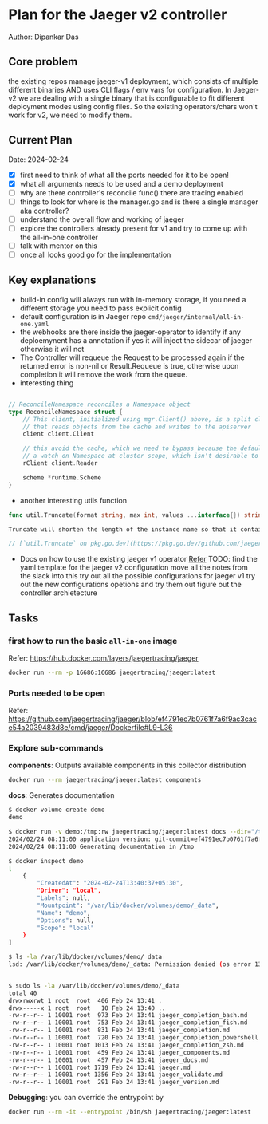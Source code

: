 # Plan for the Jaeger v2 controller

Author: Dipankar Das

## Core problem
the existing repos manage jaeger-v1 deployment, which consists 
of multiple different binaries AND uses CLI flags / env vars for configuration. 
In Jaeger-v2 we are dealing with a single binary that is configurable to 
fit different deployment modes using config files. So the existing 
operators/chars won't work for v2, we need to modify them.


## Current Plan
Date: 2024-02-24

- [x] first need to think of what all the ports needed for it to be open!
- [x] what all arguments needs to be used and a demo deployment
- [ ] why are there controller's reconcile func() there are tracing enabled
- [ ] things to look for where is the manager.go and is there a single manager aka controller?
- [ ] understand the overall flow and working of jaeger
- [ ] explore the controllers already present for v1 and try to come up with the all-in-one controller
- [ ] talk with mentor on this
- [ ] once all looks good go for the implementation

## Key explanations
* build-in config will always run with in-memory storage, if you need a different storage you need to pass explicit config
* default configuration is in Jaeger repo `cmd/jaeger/internal/all-in-one.yaml`
* the webhooks are there inside the jaeger-operator to identify if any deploemynent has a annotation if yes it will inject the sidecar of jaeger otherwise it will not
* The Controller will requeue the Request to be processed again if the returned error is non-nil or Result.Requeue is true, otherwise upon completion it will remove the work from the queue.
* interesting thing
```go

// ReconcileNamespace reconciles a Namespace object
type ReconcileNamespace struct {
	// This client, initialized using mgr.Client() above, is a split client
	// that reads objects from the cache and writes to the apiserver
	client client.Client

	// this avoid the cache, which we need to bypass because the default client will attempt to place
	// a watch on Namespace at cluster scope, which isn't desirable to us...
	rClient client.Reader

	scheme *runtime.Scheme
}
```

* another interesting utils function
```go
func util.Truncate(format string, max int, values ...interface{}) string

Truncate will shorten the length of the instance name so that it contains at most max chars when combined with the fixed part If the fixed part is already bigger than the max, this function is noop.

// [`util.Truncate` on pkg.go.dev](https://pkg.go.dev/github.com/jaegertracing/jaeger-operator/pkg/util#Truncate)
```

* Docs on how to use the existing jaeger v1 operator [Refer](https://www.jaegertracing.io/docs/1.54/operator/)
TODO: find the yaml template for the jaeger v2 configuration
move all the notes from the slack into this
try out all the possible configurations for jaeger v1
try out the new configurations opetions and try them out
figure out the controller archietecture

## Tasks

### first how to run the basic `all-in-one` image

Refer: https://hub.docker.com/layers/jaegertracing/jaeger

```bash
docker run --rm -p 16686:16686 jaegertracing/jaeger:latest
```

### Ports needed to be open

Refer: https://github.com/jaegertracing/jaeger/blob/ef4791ec7b0761f7a6f9ac3cace54a2039483d8e/cmd/jaeger/Dockerfile#L9-L36

### Explore sub-commands
**components**: Outputs available components in this collector distribution
```bash
docker run --rm jaegertracing/jaeger:latest components
```

**docs**: Generates documentation
```bash
$ docker volume create demo                                                      
demo

$ docker run -v demo:/tmp:rw jaegertracing/jaeger:latest docs --dir="/tmp"
2024/02/24 08:11:00 application version: git-commit=ef4791ec7b0761f7a6f9ac3cace54a2039483d8e, git-version=v1.54.0, build-date=2024-02-22T14:58:48Z
2024/02/24 08:11:00 Generating documentation in /tmp

$ docker inspect demo                                                     
[
    {
        "CreatedAt": "2024-02-24T13:40:37+05:30",
        "Driver": "local",
        "Labels": null,
        "Mountpoint": "/var/lib/docker/volumes/demo/_data",
        "Name": "demo",
        "Options": null,
        "Scope": "local"
    }
]

$ ls -la /var/lib/docker/volumes/demo/_data
lsd: /var/lib/docker/volumes/demo/_data: Permission denied (os error 13).


$ sudo ls -la /var/lib/docker/volumes/demo/_data
total 40
drwxrwxrwt 1 root  root  406 Feb 24 13:41 .
drwx-----x 1 root  root   10 Feb 24 13:40 ..
-rw-r--r-- 1 10001 root  973 Feb 24 13:41 jaeger_completion_bash.md
-rw-r--r-- 1 10001 root  753 Feb 24 13:41 jaeger_completion_fish.md
-rw-r--r-- 1 10001 root  831 Feb 24 13:41 jaeger_completion.md
-rw-r--r-- 1 10001 root  720 Feb 24 13:41 jaeger_completion_powershell.md
-rw-r--r-- 1 10001 root 1013 Feb 24 13:41 jaeger_completion_zsh.md
-rw-r--r-- 1 10001 root  459 Feb 24 13:41 jaeger_components.md
-rw-r--r-- 1 10001 root  457 Feb 24 13:41 jaeger_docs.md
-rw-r--r-- 1 10001 root 1719 Feb 24 13:41 jaeger.md
-rw-r--r-- 1 10001 root 1356 Feb 24 13:41 jaeger_validate.md
-rw-r--r-- 1 10001 root  291 Feb 24 13:41 jaeger_version.md

```

**Debugging**: you can override the entrypoint by
```bash
docker run --rm -it --entrypoint /bin/sh jaegertracing/jaeger:latest
```
